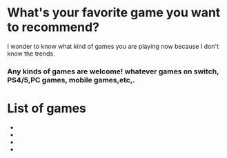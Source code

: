 # What's your favorite game you want to recommend?

I wonder to know what kind of games you are playing now because I don't know the trends.

### Any kinds of games are welcome! whatever games on switch, PS4/5,PC games, mobile games,etc,.

# List of games
- 
- 
- 
- 
